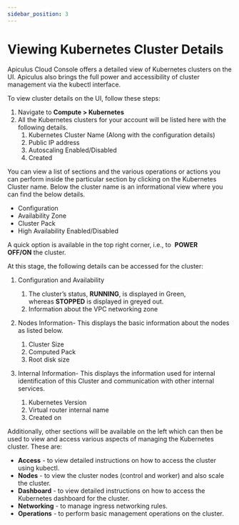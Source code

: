 ```yaml
---
sidebar_position: 3
---
```

# Viewing Kubernetes Cluster Details

Apiculus Cloud Console offers a detailed view of Kubernetes clusters on the UI. Apiculus also brings the full power and accessibility of cluster management via the kubectl interface.

To view cluster details on the UI, follow these steps:

1. Navigate to **Compute > Kubernetes**
2. All the Kubernetes clusters for your account will be listed here with the following details.
    1. Kubernetes Cluster Name (Along with the configuration details)
    2. Public IP address
    3. Autoscaling Enabled/Disabled
    4. Created 

You can view a list of sections and the various operations or actions you can perform inside the particular section by clicking on the Kubernetes Cluster name. Below the cluster name is an informational view where you can find the below details.

- Configuration
- Availability Zone
- Cluster Pack
- High Availability Enabled/Disabled

A quick option is available in the top right corner, i.e., to  **POWER OFF/ON** the cluster.

At this stage, the following details can be accessed for the cluster:

1. Configuration and Availability
    1. The cluster’s status, **RUNNING**, is displayed in Green, whereas **STOPPED** is displayed in greyed out.
    2. Information about the VPC networking zone

2. Nodes Information- This displays the basic information about the nodes as listed below.
    1. Cluster Size
    2. Computed Pack
    3. Root disk size
3. Internal Information- This displays the information used for internal identification of this Cluster and communication with other internal services.
    1. Kubernetes Version
    2. Virtual router internal name
    3. Created on

Additionally, other sections will be available on the left which can then be used to view and access various aspects of managing the Kubernetes cluster. These are:

- **Access** - to view detailed instructions on how to access the cluster using kubectl.
- **Nodes** - to view the cluster nodes (control and worker) and also scale the cluster.
- **Dashboard** - to view detailed instructions on how to access the Kubernetes dashboard for the cluster.
- **Networking** - to manage ingress networking rules.
- **Operations** - to perform basic management operations on the cluster.
